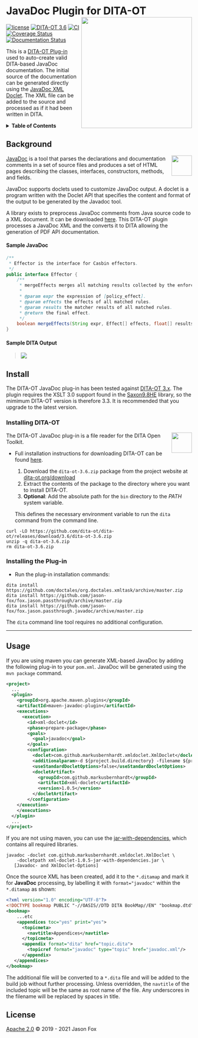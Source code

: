 # JavaDoc Plugin for DITA-OT [<img src="https://jason-fox.github.io/fox.jason.passthrough.javadoc/javadoc.png" align="right" width="300">](http://javadocdita-ot.rtfd.io/)

[![license](https://img.shields.io/github/license/jason-fox/fox.jason.passthrough.javadoc.svg)](http://www.apache.org/licenses/LICENSE-2.0)
[![DITA-OT 3.6](https://img.shields.io/badge/DITA--OT-3.6-blue.svg)](http://www.dita-ot.org/3.6)
[![CI](https://github.com/jason-fox/fox.jason.passthrough.javadoc/workflows/CI/badge.svg)](https://github.com/jason-fox/fox.jason.passthrough.javadoc/actions?query=workflow%3ACI)
[![Coverage Status](https://coveralls.io/repos/github/jason-fox/fox.jason.passthrough.javadoc/badge.svg?branch=master)](https://coveralls.io/github/jason-fox/fox.jason.passthrough.javadoc?branch=master)
[![Documentation Status](https://readthedocs.org/projects/javadocdita-ot/badge/?version=latest)](https://javadocdita-ot.readthedocs.io/en/latest/?badge=latest)

This is a [DITA-OT Plug-in](https://www.dita-ot.org/plugins) used to auto-create valid DITA-based JavaDoc documentation.
The initial source of the documentation can be generated directly using the
[JavaDoc XML Doclet](https://github.com/MarkusBernhardt/xml-doclet). The XML file can be added to the source and
processed as if it had been written in DITA.

<details>
<summary><strong>Table of Contents</strong></summary>

-   [Background](#background)
-   [Install](#install)
    -   [Installing DITA-OT](#installing-dita-ot)
    -   [Installing the Plug-in](#installing-the-plug-in)
-   [Usage](#usage)
-   [License](#license)

</details>

## Background

[<img src="https://jason-fox.github.io/fox.jason.passthrough.javadoc/javalogo.png" align="right" height="55">](https://docs.oracle.com/javase/1.5.0/docs/guide/javadoc/index.html)

[JavaDoc](https://docs.oracle.com/javase/1.5.0/docs/guide/javadoc/index.html) is a tool that parses the declarations and
documentation comments in a set of source files and produces a set of HTML pages describing the classes, interfaces,
constructors, methods, and fields.

JavaDoc supports doclets used to customize JavaDoc output. A doclet is a program written with the Doclet API that
specifies the content and format of the output to be generated by the Javadoc tool.

A library exists to preprocess JavaDoc comments from Java source code to a XML document. It can be downloaded
[here](https://github.com/MarkusBernhardt/xml-doclet). This DITA-OT plugin processes a JavaDoc XML and the converts it
to DITA allowing the generation of PDF API documentation.

#### Sample JavaDoc

```java
/**
 * Effector is the interface for Casbin effectors.
 */
public interface Effector {
    /**
     * mergeEffects merges all matching results collected by the enforcer into a single decision.
     *
     * @param expr the expression of [policy_effect].
     * @param effects the effects of all matched rules.
     * @param results the matcher results of all matched rules.
     * @return the final effect.
     */
    boolean mergeEffects(String expr, Effect[] effects, float[] results);
}
```

#### Sample DITA Output

> ![](https://jason-fox.github.io/fox.jason.passthrough.javadoc/javadoc-output.png)

## Install

The DITA-OT JavaDoc plug-in has been tested against [DITA-OT 3.x](http://www.dita-ot.org/download). The plugin requires
the XSLT 3.0 support found in the [Saxon9.8HE](https://www.saxonica.com/html/download/java.html) library, so the mimimum
DITA-OT version is therefore 3.3. It is recommended that you upgrade to the latest version.

### Installing DITA-OT

<a href="https://www.dita-ot.org"><img src="https://www.dita-ot.org/images/dita-ot-logo.svg" align="right" height="55"></a>

The DITA-OT JavaDoc plug-in is a file reader for the DITA Open Toolkit.

-   Full installation instructions for downloading DITA-OT can be found
    [here](https://www.dita-ot.org/3.6/topics/installing-client.html).

    1.  Download the `dita-ot-3.6.zip` package from the project website at
        [dita-ot.org/download](https://www.dita-ot.org/download)
    2.  Extract the contents of the package to the directory where you want to install DITA-OT.
    3.  **Optional**: Add the absolute path for the `bin` directory to the _PATH_ system variable.

    This defines the necessary environment variable to run the `dita` command from the command line.

```console
curl -LO https://github.com/dita-ot/dita-ot/releases/download/3.6/dita-ot-3.6.zip
unzip -q dita-ot-3.6.zip
rm dita-ot-3.6.zip
```

### Installing the Plug-in

-   Run the plug-in installation commands:

```console
dita install https://github.com/doctales/org.doctales.xmltask/archive/master.zip
dita install https://github.com/jason-fox/fox.jason.passthrough/archive/master.zip
dita install https://github.com/jason-fox/fox.jason.passthrough.javadoc/archive/master.zip
```

The `dita` command line tool requires no additional configuration.

---

## Usage

If you are using maven you can generate XML-based JavaDoc by adding the following plug-in to your `pom.xml`. JavaDoc
will be generated using the `mvn package` command.

```xml
<project>
  ...
  <plugin>
    <groupId>org.apache.maven.plugins</groupId>
    <artifactId>maven-javadoc-plugin</artifactId>
    <executions>
      <execution>
        <id>xml-doclet</id>
        <phase>prepare-package</phase>
        <goals>
          <goal>javadoc</goal>
        </goals>
        <configuration>
          <doclet>com.github.markusbernhardt.xmldoclet.XmlDoclet</doclet>
          <additionalparam>-d ${project.build.directory} -filename ${project.artifactId}-${project.version}-javadoc.xml</additionalparam>
          <useStandardDocletOptions>false</useStandardDocletOptions>
          <docletArtifact>
            <groupId>com.github.markusbernhardt</groupId>
            <artifactId>xml-doclet</artifactId>
            <version>1.0.5</version>
          </docletArtifact>
        </configuration>
    </execution>
    </executions>
  </plugin>
  ...
</project>
```

If you are not using maven, you can use the
[jar-with-dependencies](http://search.maven.org/remotecontent?filepath=com/github/markusbernhardt/xml-doclet/1.0.5/xml-doclet-1.0.5-jar-with-dependencies.jar),
which contains all required libraries.

```console
javadoc -doclet com.github.markusbernhardt.xmldoclet.XmlDoclet \
    -docletpath xml-doclet-1.0.5-jar-with-dependencies.jar \
   [Javadoc- and XmlDoclet-Options]
```

Once the source XML has been created, add it to the `*.ditamap` and mark it for **JavaDoc** processing, by labelling it
with `format="javadoc"` within the `*.ditamap` as shown:

```xml
<?xml version="1.0" encoding="UTF-8"?>
<!DOCTYPE bookmap PUBLIC "-//OASIS//DTD DITA BookMap//EN" "bookmap.dtd">
<bookmap>
    ...etc
    <appendices toc="yes" print="yes">
      <topicmeta>
        <navtitle>Appendices</navtitle>
      </topicmeta>
      <appendix format="dita" href="topic.dita">
      	<topicref format="javadoc" type="topic" href="javadoc.xml"/>
      </appendix>
   </appendices>
</bookmap>
```

The additional file will be converted to a `*.dita` file and will be added to the build job without further processing.
Unless overridden, the `navtitle` of the included topic will be the same as root name of the file. Any underscores in
the filename will be replaced by spaces in title.

## License

[Apache 2.0](LICENSE) © 2019 - 2021 Jason Fox